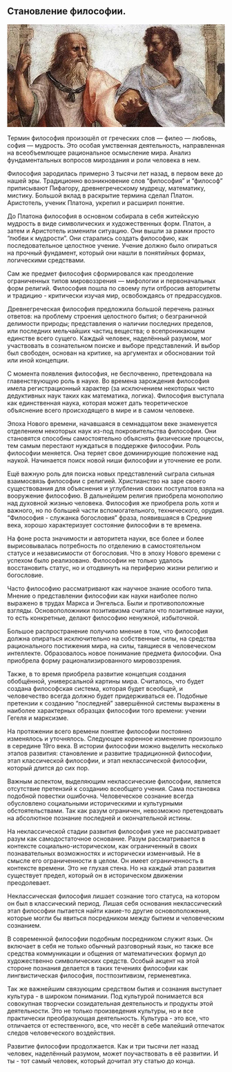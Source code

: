 Становление философии.
---

![picture](../images/preview.jpg)

Термин философия произошёл от греческих слов — филео — любовь, софия — мудрость. Это особая умственная деятельность, направленная на всеобъемлющее
рациональное осмысление мира. Анализ фундаментальных вопросов мироздания и роли человека в нем.

Философия зародилась примерно 3 тысячи лет назад, в первом веке до нашей эры. Традиционно возникновение слов “философия” и “философ” приписывают
Пифагору, древнегреческому мудрецу, математику, мистику. Большой вклад в раскрытие термина сделал Платон. Аристотель, ученик Платона, укрепил и
расширил понятие.

До Платона философия в основном собирала в себя житейскую мудрость в виде символических и художественных форм. Платон, а затем и Аристотель изменили
ситуацию. Они вышли за рамки просто “любви к мудрости”. Они старались создать философию, как последовательное целостное учение. Учение должно
было опираться на прочный фундамент, который они нашли в понятийных формах, логическими средствами.

Сам же предмет философия сформировался как преодоление ограниченных типов мировоззрения — мифологии и первоначальных форм религий. Философия пошла по
своему пути отбросив авторитеты и традицию - критически изучая мир, освобождаясь от предрассудков.

Древнегреческая философия предложила большой перечень разных ответов: на проблему строения целостного бытия; о безграничной делимости природы;
представления о наличии последних пределов, или последних мельчайших частиц вещества; о всепроникающем единстве всего сущего. Каждый человек,
наделённый разумом, мог участвовать в сознательном поиске и выборе представлений. И выбор был свободен, основан на критике, на аргументах и
обосновании той или иной концепции.

С момента появления философия, не беспочвенно, претендовала на главенствующую роль в науке. Во времена зарождения философия имела регистрационный
характер (за исключением некоторых чисто дедуктивных наук таких как математика, логика). Философия выступала как единственная наука, которая может
дать теоретическое объяснение всего происходящего в мире и в самом человеке.

Эпоха Нового времени, начавшаяся в семнадцатом веке знаменуется отделением некоторых наук из-под покровительства философии. Они становятся способны
самостоятельно объяснять физические процессы, тем самым перестают нуждаться в поддержке философии. Роль философии меняется. Она теряет свое
доминирующие положение над наукой. Начинается поиск новой ниши философии и уточнение ее роли.

Ещё важную роль для поиска новых представлений сыграла сильная взаимосвязь философии с религией. Христианство на заре своего существования для
объяснения и углубления своих постулатов взяла на вооружение философию. В дальнейшем религия приобрела монополию над духовной жизнью человека.
Философия же приобрела роль хотя и важного, но по большей части вспомогательного, технического, орудия. “Философия - служанка богословия” фраза,
появившаяся в Средние века, хорошо характеризует состояние философии в те времена.

На фоне роста значимости и авторитета науки, все более и более вырисовывалась потребность по отделению в самостоятельном статусе и независимости от
богословия. Что в эпоху Нового времени с успехом было реализовано. Философии не только удалось восстановить статус, но и отодвинуть на периферию жизни
религию и богословие.

Часто философию рассматривают как научное знание особого типа. Мнение о представлении философии как науки наиболее полно выражено в трудах Маркса и
Энгельса. Были и противоположные взгляды. Основоположники позитивизма считали что позитивные науки, то есть конкретные, делают философию ненужной,
избыточной.

Большое распространение получило мнение в том, что философия должна опираться исключительно на собственные силы, на средства рационального постижения
мира, на силы, таящиеся в человеческом интеллекте. Образовалось новое понимание предмета философии. Она приобрела форму рационализированного
мировоззрения.

Также, в то время приобрела развитие концепция создания обобщённой, универсальной картины мира. Считалось, что будет создана философская система,
которая будет всеобщей, и человечество всегда должно будет придерживаться ее. Подобные претензии к созданию “последней” завершённой системы выражены в
наиболее характерных образцах философии того времени: учении Гегеля и марксизме.

На протяжении всего времени понятие философии постоянно изменялось и уточнялось. Следующее коренное изменение произошло в середине 19го века. В
истории философии можно выделить несколько этапов развития: становление и развитие традиционной философии, этап классической философии, и этап
неклассической философии, который длится до сих пор.

Важным аспектом, выделяющим неклассические философии, является отсутствие претензий к созданию всеобщего учения. Сама постановка подобной повестки
ошибочна. Человеческое сознание всегда обусловлено социальными историческими и культурными обстоятельствами. Так как разум ограничен, невозможно
претендовать на абсолютное познание последней и окончательной истины.

На неклассической стадии развития философия уже не рассматривает разум как самодостаточное основание. Разум рассматривается в контексте
социально-историческом, как ограниченный в своих познавательных возможностях и исторически изменчивый. Не в смысле его ограниченности в целом. Он
имеет ограниченность в контексте времени. Это не глухая стена. Но на каждый этап развития существует предел, который он в историческом движении
преодолевает.

Неклассическая философия лишает сознание того статуса, на котором он был в классический период. Лишая себя основания неклассический этап философии
пытается найти какие-то другие основоположения, которые могли бы явиться посредником между бытием и человеческим сознанием.

В современной философии подобным посредником служит язык. Он включает в себя не только обычный разговорный язык, но также все средства коммуникации и
общения от математических формул до художественно символических средств. Особый акцент на этой стороне познания делается в таких течениях философии
как лингвистическая философия, постпозитивизм, герменевтика.

Так же важнейшим связующим средством бытия и сознания выступает культура - в широком понимании. Под культурой понимается вся совокупная творчески
созидательная деятельность и продукты этой деятельности. Это не только произведения культуры, но и все практически преобразующая деятельность.
Культура - это все, что отличается от естественного, все, что несёт в себе малейший отпечаток следов человеческого воздействия.

Развитие философии продолжается. Как и три тысячи лет назад человек, наделённый разумом, может поучаствовать в её развитии. И ты - тот самый человек,
который дочитал эту статью до конца.
